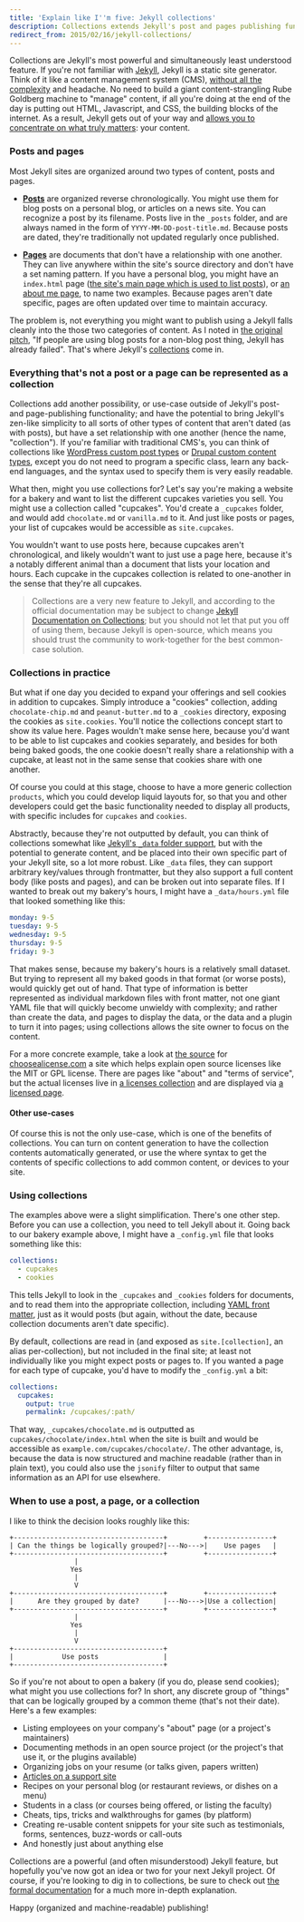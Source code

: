 ```yaml
---
title: 'Explain like I''m five: Jekyll collections'
description: Collections extends Jekyll's post and pages publishing functionality, and brings Jekyll's zen-like simplicity to all sorts of other types of content that aren't dated, but have a relationship with one another.
redirect_from: 2015/02/16/jekyll-collections/
---
```


Collections are Jekyll's most powerful and simultaneously least understood feature. If you're not familiar with [Jekyll](http://jekyllrb.com/), Jekyll is a static site generator. Think of it like a content management system (CMS), [without all the complexity](http://developmentseed.org/blog/2012/07/27/build-cms-free-websites/) and headache. No need to build a giant content-strangling Rube Goldberg machine to "manage" content, if all you're doing at the end of the day is putting out HTML, Javascript, and CSS, the building blocks of the internet. As a result, Jekyll gets out of your way and [allows you to concentrate on what truly matters](https://ben.balter.com/2012/10/01/welcome-to-the-post-cms-world/): your content.

### Posts and pages

Most Jekyll sites are organized around two types of content, posts and pages.

* **[Posts](http://jekyllrb.com/docs/posts/)** are organized reverse chronologically. You might use them for blog posts on a personal blog, or articles on a news site. You can recognize a post by its filename. Posts live in the `_posts` folder, and are always named in the form of `YYYY-MM-DD-post-title.md`. Because posts are dated, they're traditionally not updated regularly once published.

* **[Pages](http://jekyllrb.com/docs/pages/)** are documents that don't have a relationship with one another. They can live anywhere within the site's source directory and don't have a set naming pattern. If you have a personal blog, you might have an `index.html` page ([the site's main page which is used to list posts](https://ben.balter.com/)), or [an about me page](https://ben.balter.com/about/), to name two examples. Because pages aren't date specific, pages are often updated over time to maintain accuracy.

The problem is, not everything you might want to publish using a Jekyll falls cleanly into the those two categories of content. As I noted in [the original pitch](https://github.com/jekyll/jekyll/issues/1941), "If people are using blog posts for a non-blog post thing, Jekyll has already failed". That's where Jekyll's [collections](http://jekyllrb.com/docs/collections/) come in.

### Everything that's not a post or a page can be represented as a collection

Collections add another possibility, or use-case outside of Jekyll's post- and page-publishing functionality; and have the potential to bring Jekyll's zen-like simplicity to all sorts of other types of content that aren't dated (as with posts), but have a set relationship with one another (hence the name, "collection"). If you're familiar with traditional CMS's, you can think of collections like [WordPress custom post types](http://codex.wordpress.org/Post_Types) or [Drupal custom content types](https://www.drupal.org/node/774728), except you do not need to program a specific class, learn any back-end languages, and the syntax used to specify them is very easily readable.

What then, might you use collections for? Let's say you're making a website for a bakery and want to list the different cupcakes varieties you sell. You might use a collection called "cupcakes". You'd create a `_cupcakes` folder, and would add `chocolate.md` or `vanilla.md` to it. And just like posts or pages, your list of cupcakes would be accessible as `site.cupcakes`.

You wouldn't want to use posts here, because cupcakes aren't chronological, and likely wouldn't want to just use a page here, because it's a notably different animal than a document that lists your location and hours. Each cupcake in the cupcakes collection is related to one-another in the sense that they're all cupcakes.

> Collections are a very new feature to Jekyll, and according to the official documentation may be subject to change [Jekyll Documentation on Collections](http://jekyllrb.com/docs/collections/); but you should not let that put you off of using them, because Jekyll is open-source, which means you should trust the community to work-together for the best common-case solution.

### Collections in practice

But what if one day you decided to expand your offerings and sell cookies in addition to cupcakes. Simply introduce a "cookies" collection, adding `chocolate-chip.md` and `peanut-butter.md` to a `_cookies` directory, exposing the cookies as `site.cookies`. You'll notice the collections concept start to show its value here. Pages wouldn't make sense here, because you'd want to be able to list cupcakes and cookies separately, and besides for both being baked goods, the one cookie doesn't really share a relationship with a cupcake, at least not in the same sense that cookies share with one another.

Of course you could at this stage, choose to have a more generic collection `products`, which you could develop liquid layouts for, so that you and other developers could get the basic functionality needed to display all products, with specific includes for `cupcakes` and `cookies`.

Abstractly, because they're not outputted by default, you can think of collections somewhat like [Jekyll's `_data` folder support](http://jekyllrb.com/docs/datafiles/), but with the potential to generate content, and be placed into their own specific part of your Jekyll site, so a lot more robust. Like `_data` files, they can support arbitrary key/values through frontmatter, but they also support a full content body (like posts and pages), and can be broken out into separate files. If I wanted to break out my bakery's hours, I might have a `_data/hours.yml` file that looked something like this:

```yaml
monday: 9-5
tuesday: 9-5
wednesday: 9-5
thursday: 9-5
friday: 9-3
```

That makes sense, because my bakery's hours is a relatively small dataset. But trying to represent all my baked goods in that format (or worse posts), would quickly get out of hand. That type of information is better represented as individual markdown files with front matter, not one giant YAML file that will quickly become unwieldy with complexity; and rather than create the data, and pages to display the data, or the data and a plugin to turn it into pages; using collections allows the site owner to focus on the content.

For a more concrete example, take a look at [the source](https://github.com/github/choosealicense.com) for [choosealicense.com](http://choosealicense.com) a site which helps explain open source licenses like the MIT or GPL license. There are pages like "about" and "terms of service", but the actual licenses live in [a licenses collection](https://github.com/github/choosealicense.com/tree/gh-pages/_licenses) and are displayed via [a licensed page](https://github.com/github/choosealicense.com/blob/gh-pages/licenses.html).

#### Other use-cases

Of course this is not the only use-case, which is one of the benefits of collections. You can turn on content generation to have the collection contents automatically generated, or use the where syntax to get the contents of specific collections to add common content, or devices to your site.

### Using collections

The examples above were a slight simplification. There's one other step. Before you can use a collection, you need to tell Jekyll about it. Going back to our bakery example above, I might have a `_config.yml` file that looks something like this:

```yaml
collections:
  - cupcakes
  - cookies
```

This tells Jekyll to look in the `_cupcakes` and `_cookies` folders for documents, and to read them into the appropriate collection, including [YAML front matter](http://jekyllrb.com/docs/frontmatter/), just as it would posts (but again, without the date, because collection documents aren't date specific).

By default, collections are read in (and exposed as `site.[collection]`, an alias per-collection), but not included in the final site; at least not individually like you might expect posts or pages to. If you wanted a page for each type of cupcake, you'd have to modify the `_config.yml` a bit:

```yaml
collections:
  cupcakes:
    output: true
    permalink: /cupcakes/:path/
```

That way, `_cupcakes/chocolate.md` is outputted as `cupcakes/chocolate/index.html` when the site is built and would be accessible as `example.com/cupcakes/chocolate/`. The other advantage, is, because the data is now structured and machine readable (rather than in plain text), you could also use the `jsonify` filter to output that same information as an API for use elsewhere.

### When to use a post, a page, or a collection

I like to think the decision looks roughly like this:

```
+-------------------------------------+         +----------------+
| Can the things be logically grouped?|---No--->|    Use pages   |
+-------------------------------------+         +----------------+
                |
               Yes
                |
                V
+-------------------------------------+         +----------------+
|      Are they grouped by date?      |---No--->|Use a collection|
+-------------------------------------+         +----------------+
                |
               Yes
                |
                V
+-------------------------------------+
|            Use posts                |
+-------------------------------------+
```

So if you're not about to open a bakery (if you do, please send cookies); what might you use collections for? In short, any discrete group of "things" that can be logically grouped by a common theme (that's not their date). Here's a few examples:

* Listing employees on your company's "about" page (or a project's maintainers)
* Documenting methods in an open source project (or the project's that use it, or the plugins available)
* Organizing jobs on your resume (or talks given, papers written)
* [Articles on a support site](https://github.com/blog/1939-how-github-uses-github-to-document-github)
* Recipes on your personal blog (or restaurant reviews, or dishes on a menu)
* Students in a class (or courses being offered, or listing the faculty)
* Cheats, tips, tricks and walkthroughs for games (by platform)
* Creating re-usable content snippets for your site such as testimonials, forms, sentences, buzz-words or call-outs
* And honestly just about anything else

Collections are a powerful (and often misunderstood) Jekyll feature, but hopefully you've now got an idea or two for your next Jekyll project. Of course, if you're looking to dig in to collections, be sure to check out [the formal documentation](http://jekyllrb.com/docs/collections/) for a much more in-depth explanation.

Happy (organized and machine-readable) publishing!
